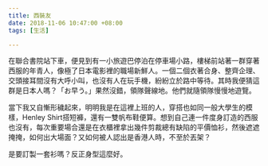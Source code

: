 ```yaml
---
title: 西裝友
date: 2018-11-06 10:47:00 +08:00
tags: [生活]

---
```


  
  
  
在聯合書院站下車，便見到有一小旅遊巴停泊在停車場小路，樓梯前站著一群穿著西服的年青人，像極了日本電影裡的職場新鮮人。一個二個衣著合身、整齊企理、交頭接耳間沒有大呼小叫，也沒有人在玩手機，紛紛立於路中等待。其時我便猜這群是日本人嗎？「お早う。」果然沒錯，領隊聲線地。他們就隨領隊慢慢地遊覽。  
  
當下我又自慚形穢起來，明明我是在這裡上班的人，穿搭也如同一般大學生的模樣，Henley Shirt搭短褲，還有一雙帆布鞋便算。想到自己連一件度身訂造的西服也沒有，每次重要場合還是在衣櫃裡拿出幾件剪裁總有缺陷的平價恤衫，然後遮遮掩掩，如何出大場面？又如何被人認出是香港人時，不至於丟架？  
  
是要訂製一套衫嗎？反正身型這麼好。  
  
  
